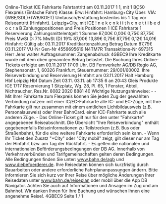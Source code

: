 Online-Ticket ICE Fahrkarte Fahrtantritt am 03.11.2017 1 1, mit 1 BC50 Flexpreis (Einfache Fahrt) Klasse: Erw: Hinfahrt: Hamburg+City Über: VIA: (WBE/SDL)*(WB/KOET) Umtausch/Erstattung kostenlos bis 1 Tag vor Reiseantritt (Hinfahrt). Leipzig+City, mit ICE ! n e k c n k i i t h c n e t t i b e d o c r a B Zahlungspositionen und Preis Positionen 1 ICE Fahrkarte 1 Reservierung Zahlungsmittelentgelt 1 Summe 87,00€ 0,00€ 0,75€ 87,75€ Preis MwSt D: 7% MwSt (D) 19% 87,00€ 13,89€ 0,75€ 87,75€ 0,12€ 14,01€ Hinfahrt: Gültig ab: 03.11.2017 Kreditkartenzahlung Betrag Datum 87,75€ 03.11.2017 VU-Nr Gen-Nr 4556695619 N4TM7R Transaktions-Nr 697315 Herr Jens walter Auftragsnummer: Zangenabdruck 4GBEC9 Ihre Kreditkarte wurde mit dem oben genannten Betrag belastet. Die Buchung Ihres Online-Tickets erfolgte am 03.11.2017 17:09 Uhr. DB Fernverkehr AG/DB Regio AG, Stephensonstr. 1, 60326 Frankfurt, Steuernummer: 29/001/60002. Ihre Reiseverbindung und Reservierung Hinfahrt am 03.11.2017 Halt Hamburg Hbf Leipzig Hbf Datum Zeit 03.11. 03.11. ab 17:35 6 an 20:43 Gleis Produkte ICE 1717 Reservierung 1 Sitzplatz, Wg. 28, Pl. 65, 1 Fenster, Abteil, Nichtraucher, Res.Nr. 8082 2020 8881 40 Wichtige Nutzungshinweise: - - Mit Ihrer Fahrkarte zum Flexpreis können Sie jeden Zug der gewählten Verbindung nutzen: mit einer IC/EC-Fahrkarte alle IC- und EC-Züge, mit Ihre Fahrkarte gilt nur zusammen mit einem amtlichen Lichtbildausweis (z.B. Personalausweis) oder Ihrer BahnCard. einer ICE-Fahrkarte auch alle anderen Züge. - Das Online-Ticket gilt nur für den unter "Fahrkarte" angegebenen Reiseabschnitt. Die Übersicht "Ihre Reiseverbindung" enthält gegebenenfalls Reiseinformationen zu Teilstrecken (z.B. Bus oder Straßenbahn), für die eine weitere Fahrkarte erforderlich sein kann. - Wenn Ihr Ticket den Zusatz "+City" oder "City mobil" zeigt, gilt dieser nur am Tag der Hinfahrt bzw. am Tag der Rückfahrt. - Es gelten die nationalen und internationalen Beförderungsbedingungen der DB AG. Innerhalb von Verkehrsverbünden und Tarifgemeinschaften gelten deren Bedingungen. Alle Bedingungen finden Sie unter: www.bahn.de/agb und www.diebefoerderer.de. Ihre Reisedaten können sich kurzfristig durch Bauarbeiten oder andere erforderliche Fahrplananpassungen ändern. Bitte informieren Sie sich kurz vor Ihrer Reise über mögliche Änderungen Ihrer Reisedaten unter www.bahn.de/reiseplan oder mobil über die App DB Navigator. Achten Sie auch auf Informationen und Ansagen im Zug und am Bahnhof. Wir danken Ihnen für Ihre Buchung und wünschen Ihnen eine angenehme Reise!. 4GBEC9 Seite 1 / 1